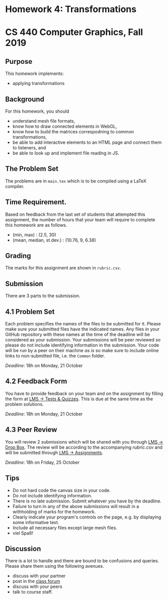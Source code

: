 # Homework 4: Transformations
# CS 440 Computer Graphics, Fall 2019

## Purpose

This homework implements:

- applying transformations

## Background

For this homework, you should

- understand mesh file formats,
- know how to draw connected elements in WebGL,
- know how to build the matrices correspodning to common transformations,
- be able to add interactive elements to an HTML page and connect them to listeners, and
- be able to look up and implement file reading in JS.

## The Problem Set

The problems are in `main.tex` which is to be compiled using a LaTeX compiler.

## Time Requirement.

Based on feedback from the last set of students that attempted this assignment, the number of hours that your team will require to complete this homework are as follows.
- (min, max) : (2.5, 30)
- (mean, median, st.dev.) : (10.76, 9, 6.38)

## Grading

The marks for this assignment are shown in `rubric.csv`.

## Submission

There are 3 parts to the submission.

## 4.1 Problem Set

Each problem specifies the names of the files to be submitted for it. Please make sure your submitted files have the indicated names. Any files in your GitHub repository with these names at the time of the deadline will be considered as your submission. Your submissions will be peer reviewed so please do not include identifying information in the submission. Your code will be run by a peer on their machine _as is_ so make sure to include online links to non-submitted file, i.e. the `Common` folder.

_Deadline_: 18h on Monday, 21 October

## 4.2 Feedback Form

You have to provide feedback on your team and on the assignment by filling the form at [LMS -> Tests & Quizzes](https://lms.habib.edu.pk/x/WwHsDI). This is due at the same time as the problem solutions.

_Deadline_: 18h on Monday, 21 October

## 4.3 Peer Review

You will review 2 submissions which will be shared with you through [LMS -> Drop Box](https://lms.habib.edu.pk/x/zMq8bx). The review will be according to the accompanying _rubric.csv_ and will be submitted through [LMS -> Assignments](https://lms.habib.edu.pk/x/0UmLTX).

_Deadline_: 18h on Friday, 25 October

## Tips

- Do not hard code the canvas size in your code.
- Do not include identifying information.
- There is no late submission. Submit whatever you have by the deadline.
- Failure to turn in any of the above submissions will result in a withholding of marks for the homework.
- Clearly indicate your program's controls on the page, e.g. by displaying some informative text.
- Include all necessary files except large mesh files.
- viel Spaß!

## Discussion

There is a lot to handle and there are bound to be confusions and queries. Please share them using the following avenues.

- discuss with your partner
- post in the [class forum](https://habibedu.facebook.com/groups/1062098287331314/)
- discuss with your peers
- talk to course staff.
